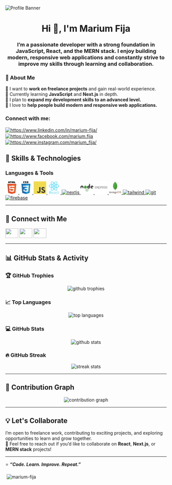 <p align="left"> <img src="https://i.ibb.co/R4Zkw9hL/White-Cream-Minimalist-Elegant-Virtual-Assistant-Facebook-Cover-Photo.png" alt="Profile Banner" width="800"/> </p>

<h1 align="center">Hi 👋, I'm Marium Fija</h1>
<h3 align="center">I’m a passionate developer with a strong foundation in JavaScript, React, and the MERN stack. I enjoy building modern, responsive web applications and constantly strive to improve my skills through learning and collaboration.</h3>



### 🌱 About Me
🔹 I want to **work on freelance projects** and gain real-world experience.  
🔹 Currently learning **JavaScript** and **Next.js** in depth.  
🔹 I plan to **expand my development skills to an advanced level.**  
🔹 I love to **help people build modern and responsive web applications.**


<h3 align="left">Connect with me:</h3>
<p align="left">
<a href="https://linkedin.com/in/https://www.linkedin.com/in/marium-fija/" target="blank"><img align="center" src="https://raw.githubusercontent.com/rahuldkjain/github-profile-readme-generator/master/src/images/icons/Social/linked-in-alt.svg" alt="https://www.linkedin.com/in/marium-fija/" height="30" width="40" /></a>
<a href="https://fb.com/https://www.facebook.com/marium.fija" target="blank"><img align="center" src="https://raw.githubusercontent.com/rahuldkjain/github-profile-readme-generator/master/src/images/icons/Social/facebook.svg" alt="https://www.facebook.com/marium.fija" height="30" width="40" /></a>
<a href="https://instagram.com/https://www.instagram.com/marium_fija/" target="blank"><img align="center" src="https://raw.githubusercontent.com/rahuldkjain/github-profile-readme-generator/master/src/images/icons/Social/instagram.svg" alt="https://www.instagram.com/marium_fija/" height="30" width="40" /></a>
</p>

## 🧠 Skills & Technologies

### Languages & Tools
<p align="left">
<a href="https://www.w3.org/html/" target="_blank"> <img src="https://raw.githubusercontent.com/devicons/devicon/master/icons/html5/html5-original-wordmark.svg" alt="html" width="40" height="40"/> </a>
<a href="https://www.w3schools.com/css/" target="_blank"> <img src="https://raw.githubusercontent.com/devicons/devicon/master/icons/css3/css3-original-wordmark.svg" alt="css" width="40" height="40"/> </a>
<a href="https://developer.mozilla.org/en-US/docs/Web/JavaScript" target="_blank"> <img src="https://raw.githubusercontent.com/devicons/devicon/master/icons/javascript/javascript-original.svg" alt="js" width="40" height="40"/> </a>
<a href="https://reactjs.org/" target="_blank"> <img src="https://raw.githubusercontent.com/devicons/devicon/master/icons/react/react-original-wordmark.svg" alt="react" width="40" height="40"/> </a>
<a href="https://nextjs.org/" target="_blank"> <img src="https://cdn.worldvectorlogo.com/logos/nextjs-2.svg" alt="nextjs" width="40" height="40"/> </a>
<a href="https://nodejs.org/" target="_blank"> <img src="https://raw.githubusercontent.com/devicons/devicon/master/icons/nodejs/nodejs-original-wordmark.svg" alt="nodejs" width="40" height="40"/> </a>
<a href="https://expressjs.com/" target="_blank"> <img src="https://raw.githubusercontent.com/devicons/devicon/master/icons/express/express-original-wordmark.svg" alt="express" width="40" height="40"/> </a>
<a href="https://www.mongodb.com/" target="_blank"> <img src="https://raw.githubusercontent.com/devicons/devicon/master/icons/mongodb/mongodb-original-wordmark.svg" alt="mongodb" width="40" height="40"/> </a>
<a href="https://tailwindcss.com/" target="_blank"> <img src="https://www.vectorlogo.zone/logos/tailwindcss/tailwindcss-icon.svg" alt="tailwind" width="40" height="40"/> </a>
<a href="https://git-scm.com/" target="_blank"> <img src="https://www.vectorlogo.zone/logos/git-scm/git-scm-icon.svg" alt="git" width="40" height="40"/> </a>
<a href="https://firebase.google.com/" target="_blank"> <img src="https://www.vectorlogo.zone/logos/firebase/firebase-icon.svg" alt="firebase" width="40" height="40"/> </a>
</p>

---

## 🤝 Connect with Me
<p align="left">
<a href="https://linkedin.com/in/marium-fija" target="_blank"><img src="https://raw.githubusercontent.com/rahuldkjain/github-profile-readme-generator/master/src/images/icons/Social/linked-in-alt.svg" height="30" width="40"/></a>
<a href="https://www.facebook.com/marium.fija" target="_blank"><img src="https://raw.githubusercontent.com/rahuldkjain/github-profile-readme-generator/master/src/images/icons/Social/facebook.svg" height="30" width="40"/></a>
<a href="https://www.instagram.com/marium_fija/" target="_blank"><img src="https://raw.githubusercontent.com/rahuldkjain/github-profile-readme-generator/master/src/images/icons/Social/instagram.svg" height="30" width="40"/></a>
</p>

---

## 📊 GitHub Stats & Activity

### 🏆 GitHub Trophies
<p align="center"> 
  <img src="https://github-profile-trophy.vercel.app/?username=marium-fija&theme=onedark&no-frame=true&margin-w=15" alt="github trophies"/>
</p>

### 📈 Top Languages
<p align="center">
  <img src="https://github-readme-stats.vercel.app/api/top-langs/?username=marium-fija&layout=compact&theme=tokyonight" alt="top languages"/>
</p>

### 💻 GitHub Stats
<p align="center">
  <img src="https://github-readme-stats.vercel.app/api?username=marium-fija&show_icons=true&theme=tokyonight" alt="github stats"/>
</p>

### 🔥 GitHub Streak
<p align="center">
  <img src="https://github-readme-streak-stats.herokuapp.com/?user=marium-fija&theme=tokyonight" alt="streak stats"/>
</p>

---

## 📅 Contribution Graph
<p align="center">
  <img src="https://github-readme-activity-graph.vercel.app/graph?username=marium-fija&theme=tokyo-night" alt="contribution graph"/>
</p>

---

## 💡 Let's Collaborate
I’m open to freelance work, contributing to exciting projects, and exploring opportunities to learn and grow together.  
💬 Feel free to reach out if you’d like to collaborate on **React**, **Next.js**, or **MERN stack** projects!

---

⭐ **_“Code. Learn. Improve. Repeat.”_**

<p>&nbsp;<img align="center" src="https://github-readme-stats.vercel.app/api?username=marium-fija&show_icons=true&locale=en" alt="marium-fija" /></p>
